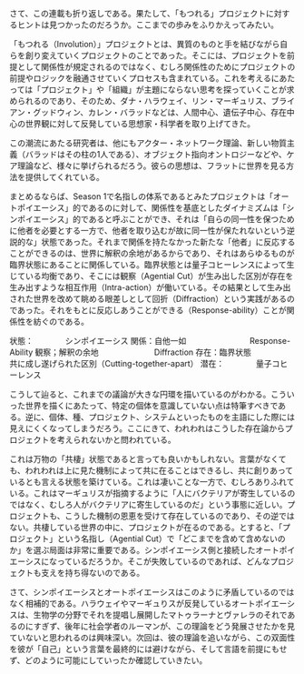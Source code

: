 さて、この連載も折り返しである。果たして、「もつれる」プロジェクトに対するヒントは見つかったのだろうか。ここまでの歩みをふりかえってみたい。

「もつれる（Involution）」プロジェクトとは、異質のものと手を結びながら自らを創り変えていくプロジェクトのことであった。そこには、プロジェクトを前提として関係性が規定されるのではなく、むしろ関係性のためにプロジェクトの前提やロジックを融通させていくプロセスも含まれている。これを考えるにあたっては「プロジェクト」や「組織」が主題にならない思考を探っていくことが求められるのであり、そのため、ダナ・ハラウェイ、リン・マーギュリス、ブライアン・グッドウィン、カレン・バラッドなどは、人間中心、遺伝子中心、存在中心の世界観に対して反発している思想家・科学者を取り上げてきた。

この潮流にあたる研究者は、他にもアクター・ネットワーク理論、新しい物質主義（バラッドはその柱の1人である）、オブジェクト指向オントロジーなどや、ケア理論など、様々に挙げられるだろう。彼らの思想は、フラットに世界を見る方法を提供してくれている。

まとめるならば、Season 1で名指しの体系であるとみたプロジェクトは「オートポイエーシス」的であるのに対して、関係性を基底としたダイナミズムは「シンポイエーシス」的であると呼ぶことができ、それは「自らの同一性を保つために他者を必要とする一方で、他者を取り込むが故に同一性が保たれないという逆説的な」状態であった。それまで関係を持たなかった新たな「他者」に反応することができるのは、世界に解釈の余地があるからであり、それはあらゆるものが臨界状態にあることに関係している。臨界状態とは量子コヒーレンスによって生じている均衡であり、そこには観察（Agential Cut）が生み出した区別が存在を生み出すような相互作用（Intra-action）が働いている。その結果として生み出された世界を改めて眺める眼差しとして回折（Diffraction）という実践があるのであった。それをもとに反応しあうことができる（Response-ability）ことが関係性を紡ぐのである。

状態：　　　　シンポイエーシス
関係：自他一如　　　　　　　　Response-Ability
観察；解釈の余地　　　　　　　Diffraction
存在：臨界状態　　　　　　　　共に成し遂げられた区別（Cutting-together-apart）
潜在：　　　　量子コヒーレンス

こうして辿ると、これまでの議論が大きな円環を描いているのがわかる。こういった世界を描くにあたって、特定の個体を意識していない点は特筆すべきである。逆に、個体、種、プロジェクト、システムといったものを主語にした際には見えにくくなってしまうだろう。ここにきて、われわれはこうした存在論からプロジェクトを考えられないかと問われている。

これは万物の「共棲」状態であると言っても良いかもしれない。言葉がなくても、われわれは上に見た機制によって共に在ることはできるし、共に創りあっているとも言える状態を築けている。これは凄いことな一方で、むしろありふれている。これはマーギュリスが指摘するように「人にバクテリアが寄生しているのではなく、むしろ人がバクテリアに寄生しているのだ」という事態に近しい。プロジェクトも、こうした機制の恩恵を受けて存在しているのであり、その逆ではない。共棲している世界の中に、プロジェクトが在るのである。とすると、「プロジェクト」という名指し（Agential Cut）で「どこまでを含めて含めないのか」を選ぶ局面は非常に重要である。シンポイエーシス側と接続したオートポイエーシスになっているだろうか。そこが失敗しているのであれば、どんなプロジェクトも支えを持ち得ないのである。

さて、シンポイエーシスとオートポイエーシスはこのように矛盾しているのではなく相補的である。ハラウェイやマーギュりスが反発しているオートポイエーシスは、生物学の分野でそれを提唱し展開したマトゥラーナとヴァレラのそれであるのにすぎず、後年に社会学者のルーマンが、この理論をどう発展させたかを見ていないと思われるのは興味深い。次回は、彼の理論を追いながら、この双面性を彼が「自己」という言葉を最終的には避けながら、そして言語を前提にもせず、どのように可能にしていったか確認していきたい。